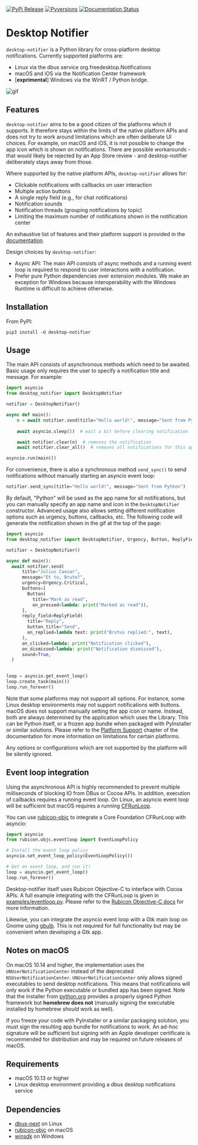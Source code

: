 [![PyPi Release](https://img.shields.io/pypi/v/desktop-notifier.svg)](https://pypi.org/project/desktop-notifier/)
[![Pyversions](https://img.shields.io/pypi/pyversions/desktop-notifier.svg)](https://pypi.org/pypi/desktop-notifier/)
[![Documentation Status](https://readthedocs.org/projects/desktop-notifier/badge/?version=latest)](https://desktop-notifier.readthedocs.io/en/latest/?badge=latest)

# Desktop Notifier

`desktop-notifier`  is a Python library for cross-platform desktop notifications.
Currently supported platforms are:

* Linux via the dbus service org.freedesktop.Notifications
* macOS and iOS via the Notification Center framework
* [**exprimental**] Windows via the WinRT / Python bridge.

![gif](screenshots/macOS.gif)

## Features

`desktop-notifier` aims to be a good citizen of the platforms which it supports. It
therefore stays within the limits of the native platform APIs and does not try to work
around limitations which are often deliberate UI choices. For example, on macOS  and
iOS, it is not possible to change the app icon which is shown on notifications. There 
are possible workarounds - that would likely be rejected by an App Store review - and
desktop-notifier deliberately stays away from those.

Where supported by the native platform APIs, `desktop-notifier` allows for:

* Clickable notifications with callbacks on user interaction
* Multiple action buttons
* A single reply field (e.g., for chat notifications)
* Notification sounds
* Notification threads (grouping notifications by topic)
* Limiting the maximum number of notifications shown in the notification center

An exhaustive list of features and their platform support is provided in the
[documentation](https://desktop-notifier.readthedocs.io/en/latest/background/platform_support.html).

Design choices by `desktop-notifier`:

* Async API: The main API consists of async methods and a running event loop
  is required to respond to user interactions with a notification.
* Prefer pure Python dependencies over extension modules. We make an exception for
  Windows because interoperability with the Windows Runtime is difficult to achieve
  otherwise.

## Installation

From PyPI:

```
pip3 install -U desktop-notifier
```

## Usage

The main API consists of asynchronous methods which need to be awaited. Basic usage only
requires the user to specify a notification title and message. For example:

```Python
import asyncio
from desktop_notifier import DesktopNotifier

notifier = DesktopNotifier()

async def main():
    n = await notifier.send(title="Hello world!", message="Sent from Python")
    
    await asyncio.sleep(5)  # wait a bit before clearing notification

    await notifier.clear(n)  # removes the notification
    await notifier.clear_all()  # removes all notifications for this app

asyncio.run(main())
```

For convenience, there is also a synchronous method ``send_sync()`` to send 
notifications without manually starting an asyncio event loop:

```Python
notifier.send_sync(title="Hello world!", message="Sent from Python")
```

By default, "Python" will be used as the app name for all notifications, but you can
manually specify an app name and icon in the ``DesktopNotifier`` constructor. Advanced
usage also allows setting different notification options such as urgency, buttons,
callbacks, etc. The following code will generate the notification shown in the gif at
the top of the page:

```Python
import asyncio
from desktop_notifier import DesktopNotifier, Urgency, Button, ReplyField

notifier = DesktopNotifier()

async def main():
  await notifier.send(
      title="Julius Caesar",
      message="Et tu, Brute?",
      urgency=Urgency.Critical,
      buttons=[
        Button(
          title="Mark as read",
          on_pressed=lambda: print("Marked as read")),
      ],
      reply_field=ReplyField(
        title="Reply",
        button_title="Send",
        on_replied=lambda text: print("Brutus replied:", text),
      ),
      on_clicked=lambda: print("Notification clicked"),
      on_dismissed=lambda: print("Notification dismissed"),
      sound=True,
  )
  

loop = asyncio.get_event_loop()
loop.create_task(main())
loop.run_forever()
```

Note that some platforms may not support all options. For instance, some Linux desktop
environments may not support notifications with buttons. macOS does not support manually
setting the app icon or name. Instead, both are always determined by the application
which uses the Library. This can be Python itself, or a frozen app bundle when packaged
with PyInstaller or similar solutions. Please refer to the
[Platform Support](https://desktop-notifier.readthedocs.io/en/latest/background/platform_support.html)
chapter of the documentation for more information on limitations for certain platforms.

Any options or configurations which are not supported by the platform will be silently
ignored.

## Event loop integration

Using the asynchronous API is highly recommended to prevent multiple milliseconds of
blocking IO from DBus or Cocoa APIs. In addition, execution of callbacks requires a
running event loop. On Linux, an asyncio event loop will be sufficient but macOS
requires a running [CFRunLoop](https://developer.apple.com/documentation/corefoundation/cfrunloop-rht).

You can use [rubicon-objc](https://github.com/beeware/rubicon-objc) to integrate a Core
Foundation CFRunLoop with asyncio:

```Python
import asyncio
from rubicon.objc.eventloop import EventLoopPolicy

# Install the event loop policy
asyncio.set_event_loop_policy(EventLoopPolicy())

# Get an event loop, and run it!
loop = asyncio.get_event_loop()
loop.run_forever()
```

Desktop-notifier itself uses Rubicon Objective-C to interface with Cocoa APIs. A full
example integrating with the CFRunLoop is given in
[examples/eventloop.py](examples/eventloop.py). Please refer to the
[Rubicon Objective-C docs](https://rubicon-objc.readthedocs.io/en/latest/how-to/async.html)
for more information.

Likewise, you can integrate the asyncio event loop with a Gtk main loop on Gnome using
[gbulb](https://pypi.org/project/gbulb). This is not required for full functionality
but may be convenient when developing a Gtk app.

## Notes on macOS

On macOS 10.14 and higher, the implementation uses the `UNUserNotificationCenter`
instead of the deprecated `NSUserNotificationCenter`. `UNUserNotificationCenter`
only allows signed executables to send desktop notifications. This means that
notifications will only work if the Python executable or bundled app has been signed.
Note that the installer from [python.org](https://python.org) provides a properly signed
Python framework but **homebrew does not** (manually signing the executable installed
by homebrew *should* work as well).

If you freeze your code with PyInstaller or a similar packaging solution, you must sign 
the resulting app bundle for notifications to work. An ad-hoc signature will be
sufficient but signing with an Apple developer certificate is recommended for
distribution and may be required on future releases of macOS.

## Requirements

* macOS 10.13 or higher
* Linux desktop environment providing a dbus desktop notifications service

## Dependencies

* [dbus-next](https://github.com/altdesktop/python-dbus-next) on Linux
* [rubicon-objc](https://github.com/beeware/rubicon-objc) on macOS
* [winsdk](https://github.com/pywinrt/python-winsdk) on Windows
